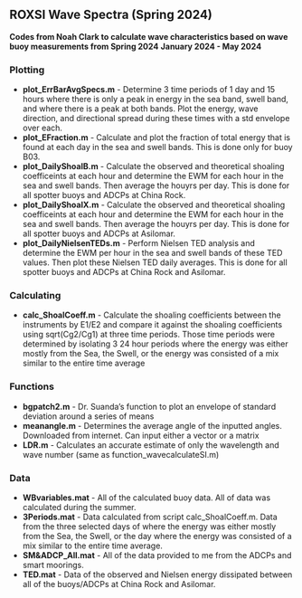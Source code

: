 ## ROXSI Wave Spectra (Spring 2024)
**Codes from Noah Clark to calculate wave characteristics based on wave buoy measurements from Spring 2024**
**January 2024 - May 2024**

### Plotting
* **plot_ErrBarAvgSpecs.m** - Determine 3 time periods of 1 day and 15 hours where there is only a peak in energy in the sea band, swell band, and where there is a peak at both bands. Plot the energy, wave direction, and directional spread during these times with a std envelope over each.
* **plot_EFraction.m** - Calculate and plot the fraction of total energy that is found at each day in the sea and swell bands. This is done only for buoy B03.
* **plot_DailyShoalB.m** - Calculate the observed and theoretical shoaling coefficeints at each hour and determine the EWM for each hour in the sea and swell bands. Then average the houyrs per day. This is done for all spotter buoys and ADCPs at China Rock.
* **plot_DailyShoalX.m** - Calculate the observed and theoretical shoaling coefficeints at each hour and determine the EWM for each hour in the sea and swell bands. Then average the houyrs per day. This is done for all spotter buoys and ADCPs at Asilomar.
* **plot_DailyNielsenTEDs.m** - Perform Nielsen TED analysis and determine the EWM per hour in the sea and swell bands of these TED values. Then plot these Nielsen TED daily averages. This is done for all spotter buoys and ADCPs at China Rock and Asilomar.

### Calculating
* **calc_ShoalCoeff.m** - Calculate the shoaling coefficients between the instruments by E1/E2 and compare it against the shoaling coefficients using sqrt(Cg2/Cg1) at three time periods. Those time periods were determined by isolating 3 24 hour periods where the energy was either mostly from the Sea, the Swell, or the energy was consisted of a mix similar to the entire time average

### Functions
* **bgpatch2.m** - Dr. Suanda’s function to plot an envelope of standard deviation around a series of means
* **meanangle.m** - Determines the average angle of the inputted angles. Downloaded from internet. Can input either a vector or a matrix
* **LDR.m** - Calculates an accurate estimate of only the wavelength and wave number (same as function_wavecalculateSI.m)

### Data
* **WBvariables.mat** - All of the calculated buoy data. All of data was calculated during the summer.
* **3Periods.mat** - Data calculated from script calc_ShoalCoeff.m. Data from the three selected days of where the energy was either mostly from the Sea, the Swell, or the day where the energy was consisted of a mix similar to the entire time average.
* **SM&ADCP_All.mat** - All of the data provided to me from the ADCPs and smart moorings.
* **TED.mat** - Data of the observed and Nielsen energy dissipated between all of the buoys/ADCPs at China Rock and Asilomar.
